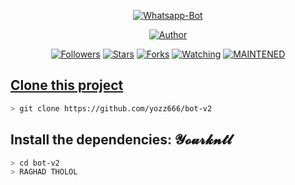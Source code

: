 


<p align="center">
<a href="#"><img title="Whatsapp-Bot" src="https://img.shields.io/badge/Termux Whatsapp Bot-green?colorA=%23ff0000&colorB=%23017e40&style=for-the-badge"></a>
</p>
<p align="center">
<a href="https://github.com/yozz666"><img title="Author" src="https://img.shields.io/badge/Author-yozz666-blue.svg?style=for-the-badge&logo=github"></a>
</p>
<p align="center">
<a href="https://github.com/yozz666/followers"><img title="Followers" src="https://img.shields.io/github/followers/yozz666?color=blue&style=flat-square"></a>
<a href="https://github.com/yozz666/bot-v2/stargazers/"><img title="Stars" src="https://img.shields.io/github/stars/yozz666/termux-wabot?color=red&style=flat-square"></a>
<a href="https://github.com/yozz666/bot-v2/network/members"><img title="Forks" src="https://img.shields.io/github/forks/yozz666/termux-wabot?color=red&style=flat-square"></a>
<a href="https://github.com/yozz666/bot-v2/watchers"><img title="Watching" src="https://img.shields.io/github/watchers/yozz666/termux-wabot?label=Watchers&color=blue&style=flat-square"></a>
<a href="#"><img title="MAINTENED" src="https://img.shields.io/badge/MAINTENED-YES-blue.svg"</a>
</p>

## Clone this project

```bash
> git clone https://github.com/yozz666/bot-v2
```

## Install the dependencies: 𝓨𝓸𝓾𝓻𝓴𝓷𝓽𝓵

```bash
> cd bot-v2
> RAGHAD THOLOL
```
